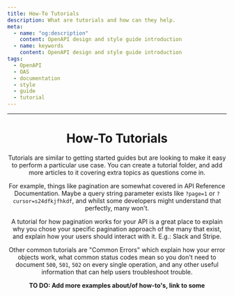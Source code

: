 ```yaml
---
title: How-To Tutorials
description: What are tutorials and how can they help.
meta:
  - name: "og:description"
    content: OpenAPI design and style guide introduction
  - name: keywords
    content: OpenAPI design and style guide introduction
tags:
  - OpenAPI
  - OAS
  - documentation
  - style
  - guide
  - tutorial
---
```


<Header/>

---

# How-To Tutorials

Tutorials are similar to getting started guides but are looking to make it easy to perform a particular use case.
You can create a tutorial folder, and add more articles to it covering extra topics as questions come in.

For example, things like pagination are somewhat covered in API Reference Documentation.
Maybe a query string parameter exists like `?page=1` or `?cursor=s24dfkjfhkdf`, and whilst some developers might understand that perfectly, many won't.

A tutorial for how pagination works for your API is a great place to explain why you chose your specific pagination approach of the many that exist, and explain how your users should interact with it.
E.g.: Slack and Stripe.

Other common tutorials are "Common Errors" which explain how your error objects work, what common status codes mean so you don't need to document `500`, `501`, `502` on every single operation, and any other useful information that can help users troubleshoot trouble.

**TO DO: Add more examples about/of how-to's, link to some**